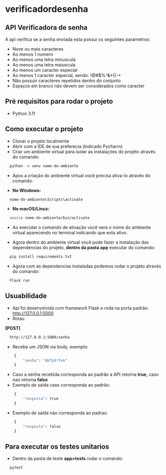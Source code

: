 # verificadordesenha

## API Verificadora de senha

A api verifica se a senha enviada esta possui os seguintes parametros:

- Nove ou mais caracteres
- Ao menos 1 numero
- Ao menos uma letra minuscula
- Ao menos uma letra maiuscula
- Ao menos um caracter especial
- Ao menos 1 caracter especial, sendo: !@#$%^&*()-+
- Não possuir caracteres repetidos dentro do conjunto
- Espaços em branco não devem ser considerados como caracter

## Pré requisitos para rodar o projeto

- Python 3.11

## Como executar o projeto

- Clonar o projeto localmente
- Abrir com a IDE de sua preferecia (indicado Pycharm)
- Criar um ambiente virtual para isolar as instalações do projeto através do comando:
```sh 
  python -m venv nome-do-ambiente
```
- Apos a criação do ambiente virtual você precisa ativa-lo através do comando:

- **No Windows:**
```sh
  nome-do-ambiente\Scripts\activate
```
- **No macOS/Linux:**
```sh
  source nome-do-ambiente/bin/activate
```

- Ao executar o comando de ativação você vera o nome do ambiente virtual aparecendo no terminal indicando que esta ativo.

- Agora dentro do ambiente virtual você pode fazer a instalação das dependencias do projeto, **dentro da pasta app** executar do comando: 
```sh
  pip install requirements.txt
```
- Agora com as dependencias instaladas podemos rodar o projeto através do comando: 
```sh
  Flask run
```
## Usuabilidade

- Api foi desenvolvida com framework Flask e roda na porta padrão: http://127.0.0.1:5000
- Rotas: 

**[POST]**
```sh
  http://127.0.0.1:5000/senha
```
- Recebe um JSON via body, exemplo: 
```sh
  	{
		"senha": "AbTp9!fok"
	}
```
- Caso a senha recebida corresponda ao padrão a API retorna **true**, caso nao retorna **false**
- Exemplo de saída caso corresponda ao padrão:
```sh
  	{
		"resposta": true
	}
```
- Exemplo de saída não corresponda ao padrao:
```sh
  	{
		"resposta": false
	}
```

## Para executar os testes unitarios
 
- Dentro da pasta de teste **app>tests** rodar o comando: 
```sh
  pytest
```